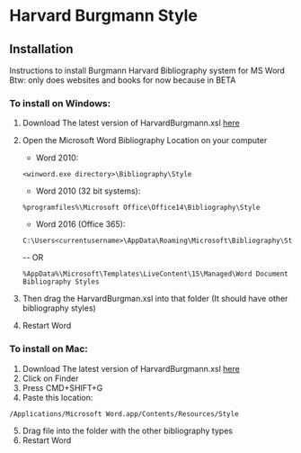 # Harvard Burgmann Style

## Installation

Instructions to install Burgmann Harvard Bibliography system for MS Word
Btw: only does websites and books for now because in BETA

### To install on Windows:
1. Download The latest version of HarvardBurgmann.xsl <a href="https://cdn.rawgit.com/sauravyash/BurgmannHarvard-MS-Word/356b0fba/BurgmannHarvard.xsl" download="true">here</a>
2. Open the Microsoft Word Bibliography Location on your computer 
    - Word 2010:
	```
	<winword.exe directory>\Bibliography\Style
	```

    - Word 2010 (32 bit systems): 
	```
	%programfiles%\Microsoft Office\Office14\Bibliography\Style
	```

    - Word 2016 (Office 365): 
	```
	C:\Users<currentusername>\AppData\Roaming\Microsoft\Bibliography\Style
	``` 
    -- OR
	```	
	%AppData%\Microsoft\Templates\LiveContent\15\Managed\Word Document Bibliography Styles
	```

3. Then drag the HarvardBurgman.xsl into that folder (It should have other bibliography styles)

4. Restart Word

### To install on Mac:
1. Download The latest version of HarvardBurgmann.xsl <a href="https://cdn.rawgit.com/sauravyash/BurgmannHarvard-MS-Word/356b0fba/BurgmannHarvard.xsl" download>here</a>
2. Click on Finder 
3. Press CMD+SHIFT+G
4. Paste this location:
```
/Applications/Microsoft Word.app/Contents/Resources/Style
```
5. Drag file into the folder with the other bibliography types
6. Restart Word
